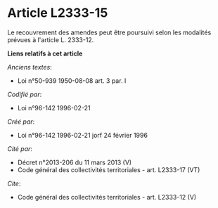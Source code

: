 # Article L2333-15

Le recouvrement des amendes peut être poursuivi selon les modalités prévues à l'article L. 2333-12.

**Liens relatifs à cet article**

_Anciens textes_:

  - Loi n°50-939 1950-08-08 art. 3 par. I

_Codifié par_:

  - Loi n°96-142 1996-02-21

_Créé par_:

  - Loi n°96-142 1996-02-21 jorf 24 février 1996

_Cité par_:

  - Décret n°2013-206 du 11 mars 2013 (V)
  - Code général des collectivités territoriales - art. L2333-17 (VT)

_Cite_:

  - Code général des collectivités territoriales - art. L2333-12 (V)
